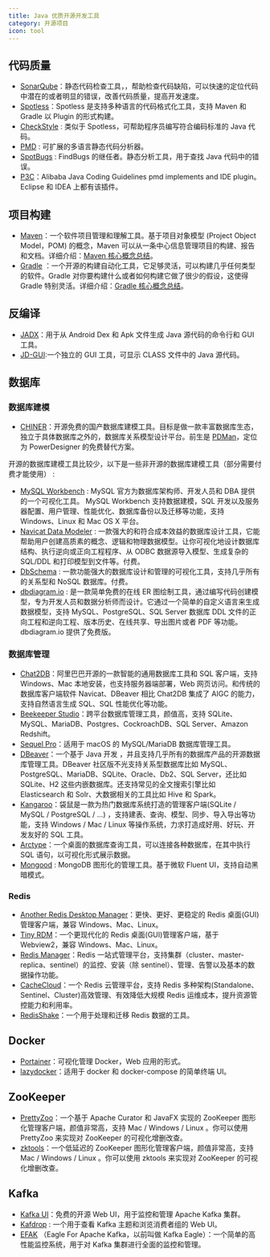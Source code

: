 ```yaml
---
title: Java 优质开源开发工具
category: 开源项目
icon: tool
---
```


## 代码质量

- [SonarQube](https://github.com/SonarSource/sonarqube "sonarqube")：静态代码检查工具，，帮助检查代码缺陷，可以快速的定位代码中潜在的或者明显的错误，改善代码质量，提高开发速度。
- [Spotless](https://github.com/diffplug/spotless)：Spotless 是支持多种语言的代码格式化工具，支持 Maven 和 Gradle 以 Plugin 的形式构建。
- [CheckStyle](https://github.com/checkstyle/checkstyle "checkstyle") : 类似于 Spotless，可帮助程序员编写符合编码标准的 Java 代码。
- [PMD](https://github.com/pmd/pmd "pmd") : 可扩展的多语言静态代码分析器。
- [SpotBugs](https://github.com/spotbugs/spotbugs "spotbugs") : FindBugs 的继任者。静态分析工具，用于查找 Java 代码中的错误。
- [P3C](https://github.com/alibaba/p3c "p3c")：Alibaba Java Coding Guidelines pmd implements and IDE plugin。Eclipse 和 IDEA 上都有该插件。

## 项目构建

- [Maven](https://maven.apache.org/)：一个软件项目管理和理解工具。基于项目对象模型 (Project Object Model，POM) 的概念，Maven 可以从一条中心信息管理项目的构建、报告和文档。详细介绍：[Maven 核心概念总结](https://javaguide.cn/tools/maven/maven-core-concepts.html)。
- [Gradle](https://gradle.org/) ：一个开源的构建自动化工具，它足够灵活，可以构建几乎任何类型的软件。Gradle 对你要构建什么或者如何构建它做了很少的假设，这使得 Gradle 特别灵活。详细介绍：[Gradle 核心概念总结](https://javaguide.cn/tools/gradle/gradle-core-concepts.html)。

## 反编译

- [JADX](https://github.com/skylot/jadx)：用于从 Android Dex 和 Apk 文件生成 Java 源代码的命令行和 GUI 工具。
- [JD-GUI](https://github.com/java-decompiler/jd-gui):一个独立的 GUI 工具，可显示 CLASS 文件中的 Java 源代码。

## 数据库

### 数据库建模

- [CHINER](https://gitee.com/robergroup/chiner)：开源免费的国产数据库建模工具。目标是做一款丰富数据库生态，独立于具体数据库之外的，数据库关系模型设计平台。前生是 [PDMan](https://gitee.com/robergroup/pdman)，定位为 PowerDesigner 的免费替代方案。

开源的数据库建模工具比较少，以下是一些非开源的数据库建模工具（部分需要付费才能使用） :

- [MySQL Workbench](https://www.mysql.com/products/workbench/) : MySQL 官方为数据库架构师、开发人员和 DBA 提供的一个可视化工具。 MySQL Workbench 支持数据建模，SQL 开发以及服务器配置、用户管理、性能优化、数据库备份以及迁移等功能，支持 Windows、Linux 和 Mac OS X 平台。
- [Navicat Data Modeler](https://www.navicat.com.cn/products/navicat-data-modeler) : 一款强大的和符合成本效益的数据库设计工具，它能帮助用户创建高质素的概念、逻辑和物理数据模型。让你可视化地设计数据库结构、执行逆向或正向工程程序、从 ODBC 数据源导入模型、生成复杂的 SQL/DDL 和打印模型到文件等。付费。
- [DbSchema](https://dbschema.com/) : 一款功能强大的数据库设计和管理的可视化工具，支持几乎所有的关系型和 NoSQL 数据库。付费。
- [dbdiagram.io](https://dbdiagram.io/home) : 是一款简单免费的在线 ER 图绘制工具，通过编写代码创建模型，专为开发人员和数据分析师而设计。它通过一个简单的自定义语言来生成数据模型，支持 MySQL、PostgreSQL、SQL Server 数据库 DDL 文件的正向工程和逆向工程、版本历史、在线共享、导出图片或者 PDF 等功能。dbdiagram.io 提供了免费版。

### 数据库管理

- [Chat2DB](https://github.com/alibaba/Chat2DB)：阿里巴巴开源的一款智能的通用数据库工具和 SQL 客户端，支持 Windows、Mac 本地安装，也支持服务器端部署，Web 网页访问。和传统的数据库客户端软件 Navicat、DBeaver 相比 Chat2DB 集成了 AIGC 的能力，支持自然语言生成 SQL、SQL 性能优化等功能。
- [Beekeeper Studio](https://github.com/beekeeper-studio/beekeeper-studio)：跨平台数据库管理工具，颜值高，支持 SQLite、MySQL、MariaDB、Postgres、CockroachDB、SQL Server、Amazon Redshift。
- [Sequel Pro](https://github.com/sequelpro/sequelpro)：适用于 macOS 的 MySQL/MariaDB 数据库管理工具。
- [DBeaver](https://github.com/dbeaver/dbeaver)：一个基于 Java 开发 ，并且支持几乎所有的数据库产品的开源数据库管理工具。DBeaver 社区版不光支持关系型数据库比如 MySQL、PostgreSQL、MariaDB、SQLite、Oracle、Db2、SQL Server，还比如 SQLite、H2 这些内嵌数据库。还支持常见的全文搜索引擎比如 Elasticsearch 和 Solr、大数据相关的工具比如 Hive 和 Spark。
- [Kangaroo](https://gitee.com/dbkangaroo/kangaroo)：袋鼠是一款为热门数据库系统打造的管理客户端(SQLite / MySQL / PostgreSQL / ...) ，支持建表、查询、模型、同步、导入导出等功能，支持 Windows / Mac / Linux 等操作系统，力求打造成好用、好玩、开发友好的 SQL 工具。
- [Arctype](https://arctype.com/)：一个桌面的数据库查询工具，可以连接各种数据库，在其中执行 SQL 语句，以可视化形式展示数据。
- [Mongood](https://github.com/RenzHoly/Mongood) : MongoDB 图形化的管理工具。基于微软 Fluent UI，支持自动黑暗模式。

### Redis

- [Another Redis Desktop Manager](https://github.com/qishibo/AnotherRedisDesktopManager/blob/master/README.zh-CN.md)：更快、更好、更稳定的 Redis 桌面(GUI)管理客户端，兼容 Windows、Mac、Linux。
- [Tiny RDM](https://github.com/tiny-craft/tiny-rdm)：一个更现代化的 Redis 桌面(GUI)管理客户端，基于 Webview2，兼容 Windows、Mac、Linux。
- [Redis Manager](https://github.com/ngbdf/redis-manager)：Redis 一站式管理平台，支持集群（cluster、master-replica、sentinel）的监控、安装（除 sentinel）、管理、告警以及基本的数据操作功能。
- [CacheCloud](https://github.com/sohutv/cachecloud)：一个 Redis 云管理平台，支持 Redis 多种架构(Standalone、Sentinel、Cluster)高效管理、有效降低大规模 Redis 运维成本，提升资源管控能力和利用率。
- [RedisShake](https://github.com/tair-opensource/RedisShake)：一个用于处理和迁移 Redis 数据的工具。

## Docker

- [Portainer](https://github.com/portainer/portainer)：可视化管理 Docker，Web 应用的形式。
- [lazydocker](https://github.com/jesseduffield/lazydocker)：适用于 docker 和 docker-compose 的简单终端 UI。

## ZooKeeper

- [PrettyZoo](https://github.com/vran-dev/PrettyZoo)：一个基于 Apache Curator 和 JavaFX 实现的 ZooKeeper 图形化管理客户端，颜值非常高，支持 Mac / Windows / Linux 。你可以使用 PrettyZoo 来实现对 ZooKeeper 的可视化增删改查。
- [zktools](https://zktools.readthedocs.io/en/latest/#installing)：一个低延迟的 ZooKeeper 图形化管理客户端，颜值非常高，支持 Mac / Windows / Linux 。你可以使用 zktools 来实现对 ZooKeeper 的可视化增删改查。

## Kafka

- [Kafka UI](https://github.com/provectus/kafka-ui)：免费的开源 Web UI，用于监控和管理 Apache Kafka 集群。
- [Kafdrop](https://github.com/obsidiandynamics/kafdrop) : 一个用于查看 Kafka 主题和浏览消费者组的 Web UI。
- [EFAK](https://github.com/smartloli/EFAK) （Eagle For Apache Kafka，以前叫做 Kafka Eagle）：一个简单的高性能监控系统，用于对 Kafka 集群进行全面的监控和管理。
